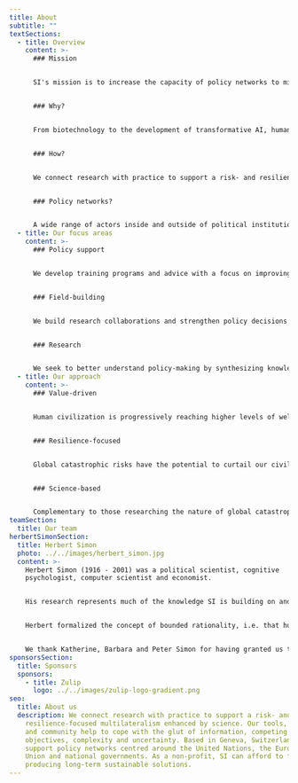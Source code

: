 ```yaml
---
title: About
subtitle: ""
textSections:
  - title: Overview
    content: >-
      ### Mission


      SI's mission is to increase the capacity of policy networks to mitigate global catastrophic risks and build resilience for civilization to flourish.


      ### Why?


      From biotechnology to the development of transformative AI, humanity is facing emerging challenges of unprecedented scale. The existence of future generations with lives worth living depends on our civilization’s ability to safeguard them from global catastrophic risks. But the multilateralism needed to govern these low-probability, high-impact events is out of sight.


      ### How?


      We connect research with practice to support a risk- and resilience-focused multilateralism enhanced by science. Our tools, knowledge and community help to cope with the glut of information, competing objectives, complexity and uncertainty. Based in Geneva, Switzerland, we support policy networks centred around the United Nations and the European Union. As a non-profit, SI is focused on long-term impact.


      ### Policy networks?


      A wide range of actors inside and outside of political institutions contribute to the creation of policy: elected officials, civil servants, academics, civil society, lobbyists and more. It is this dynamic co-creation process SI seeks to support.
  - title: Our focus areas
    content: >-
      ### Policy support


      We develop training programs and advice with a focus on improving the collective capacity of policy networks to exchange information and coordinate in a timely manner.


      ### Field-building


      We build research collaborations and strengthen policy decisions by coordinating a network of longtermist policy actors and researchers who share knowledge and strategic insights.


      ### Research


      We seek to better understand policy-making by synthesizing knowledge, formalizing system dynamics and empirically testing our hypotheses and tools for validity and usefulness.
  - title: Our approach
    content: >-
      ### Value-driven


      Human civilization is progressively reaching higher levels of well-being. Despite shocks, such as large-scale epidemics and world wars, more and more people are living longer and healthier than ever before. Humanity's progress suggests that the future of life could be vast in size and of unprecedented quality. We work to increase the chances of that happening.


      ### Resilience-focused


      Global catastrophic risks have the potential to curtail our civilization's future and or reverse past progress. To build resilience to the most extreme shocks, humanity has to achieve multilateral coordination. We are focused on supporting policy networks contributing to the governance of low-probability high-impact events.


      ### Science-based


      Complementary to those researching the nature of global catastrophic risks, we research the dynamics of the relevant policy networks. We unite knowledge on policy processes, human behaviour and extreme risks to test hypotheses for improving the relationship between research and policy to achieve resilience.
teamSection:
  title: Our team
herbertSimonSection:
  title: Herbert Simon
  photo: ../../images/herbert_simon.jpg
  content: >-
    Herbert Simon (1916 - 2001) was a political scientist, cognitive
    psychologist, computer scientist and economist.


    His research represents much of the knowledge SI is building on and aims to contribute to.


    Herbert formalized the concept of bounded rationality, i.e. that humans make decisions under uncertainty with cognitive constraints. In 1978, he received the Nobel Prize in Economics and a Turing Award in 1975. He is known for having seminally contributed to the fields of behavioural economics, public administration, complexity science and artificial intelligence.


    We thank Katherine, Barbara and Peter Simon for having granted us the honour of naming the Institute for Longterm Governance after their father.
sponsorsSection:
  title: Sponsors
  sponsors:
    - title: Zulip
      logo: ../../images/zulip-logo-gradient.png
seo:
  title: About us
  description: We connect research with practice to support a risk- and
    resilience-focused multilateralism enhanced by science. Our tools, knowledge
    and community help to cope with the glut of information, competing
    objectives, complexity and uncertainty. Based in Geneva, Switzerland, we
    support policy networks centred around the United Nations, the European
    Union and national governments. As a non-profit, SI can afford to focus on
    producing long-term sustainable solutions.
---
```

